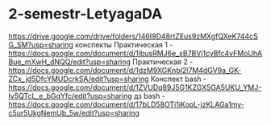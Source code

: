 # 2-semestr-LetyagaDA
https://drive.google.com/drive/folders/146I9D48rtZEus9zMXgfQXeK744cSG_SM?usp=sharing конспекты
Практическая 1 - https://docs.google.com/document/d/1ibusRMJ6e_xB7BVj1cyBfc4vFMoUhABue_mXwH_dNQQ/edit?usp=sharing
Практическая 2 - https://docs.google.com/document/d/1dzM9XGKnbI2l7M4dGV9a_GK-ZCx_jd5DfcYMUDcrkSA/edit?usp=sharing
Конспект bash - https://docs.google.com/document/d/1ZVUDq89J5G1KZGX5GA5UKU_YMJ-Iv5QTcL_e_bGqYfc/edit?usp=sharing
дз bash - https://docs.google.com/document/d/17bLD58OTi1iKopL-jzKLAGa1my-c5ur5UkgNemUb_5w/edit?usp=sharing
